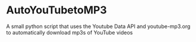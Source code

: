 # AutoYouTubetoMP3
A small python script that uses the Youtube Data API and youtube-mp3.org to automatically download mp3s of YouTube videos
